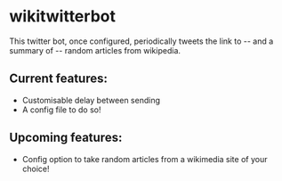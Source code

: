 # wikitwitterbot

This twitter bot, once configured, periodically tweets the link to -- and a summary of -- random articles from wikipedia.

## Current features:

 - Customisable delay between sending
 - A config file to do so!
 
## Upcoming features:

 - Config option to take random articles from a wikimedia site of your choice!

